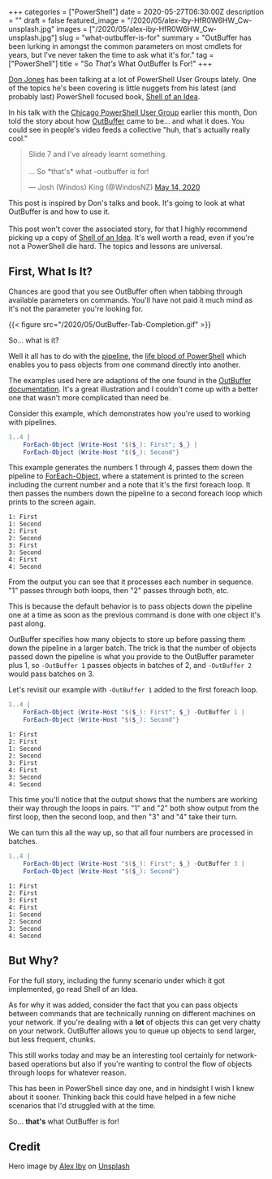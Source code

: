 +++
categories = ["PowerShell"]
date = 2020-05-27T06:30:00Z
description = ""
draft = false
featured_image = "/2020/05/alex-iby-HfR0W6HW_Cw-unsplash.jpg"
images = ["/2020/05/alex-iby-HfR0W6HW_Cw-unsplash.jpg"]
slug = "what-outbuffer-is-for"
summary = "OutBuffer has been lurking in amongst the common parameters on most cmdlets for years, but I've never taken the time to ask what it's for."
tag = ["PowerShell"]
title = "So *That's* What OutBuffer Is For!"
+++

[Don Jones](https://twitter.com/concentrateddon) has been talking at a lot of PowerShell User Groups lately. One of the topics he's been covering is little nuggets from his latest (and probably last) PowerShell focused book, [Shell of an Idea](https://leanpub.com/shell-of-an-idea).

In his talk with the [Chicago PowerShell User Group](https://twitter.com/chgopsug) earlier this month, Don told the story about how [OutBuffer](https://docs.microsoft.com/en-us/powershell/module/microsoft.powershell.core/about/about_commonparameters#outbuffer) came to be... and what it does. You could see in people's video feeds a collective "huh, that's actually really cool."

<blockquote class="twitter-tweet"><p lang="en" dir="ltr">Slide 7 and I&#39;ve already learnt something.<br><br>... So *that&#39;s* what -outbuffer is for!</p>&mdash; Josh (Windos) King (@WindosNZ) <a href="https://twitter.com/WindosNZ/status/1261070657694994433?ref_src=twsrc%5Etfw">May 14, 2020</a></blockquote>
<script async src="https://platform.twitter.com/widgets.js" charset="utf-8"></script>

<p class="success">This post is inspired by Don's talks and book. It's going to look at what OutBuffer is and how to use it.<br /><br />
This post won't cover the associated story, for that I highly recommend picking up a copy of <a target="_blank" href="https://leanpub.com/shell-of-an-idea">Shell of an Idea</a>. It's well worth a read, even if you're not a PowerShell die hard. The topics and lessons are universal.</p>

## First, What Is It?

Chances are good that you see OutBuffer often when tabbing through available parameters on commands. You'll have not paid it much mind as it's not the parameter you're looking for.

{{< figure src="/2020/05/OutBuffer-Tab-Completion.gif" >}}

So... what is it?

Well it all has to do with the [pipeline](https://docs.microsoft.com/en-us/powershell/module/microsoft.powershell.core/about/about_pipelines), the [life blood of PowerShell](https://docs.microsoft.com/en-us/powershell/scripting/learn/understanding-the-powershell-pipeline) which enables you to pass objects from one command directly into another.

<p class="note">The examples used here are adaptions of the one found in the <a target="_blank" href="https://docs.microsoft.com/en-us/powershell/module/microsoft.powershell.core/about/about_commonparameters#outbuffer">OutBuffer documentation</a>. It's a great illustration and I couldn't come up with a better one that wasn't more complicated than need be.</p>

Consider this example, which demonstrates how you're used to working with pipelines.

```powershell
1..4 |
    ForEach-Object {Write-Host "$($_): First"; $_} |
    ForEach-Object {Write-Host "$($_): Second"}
```

This example generates the numbers 1 through 4, passes them down the pipeline to [ForEach-Object](https://docs.microsoft.com/en-us/powershell/module/microsoft.powershell.core/foreach-object), where a statement is printed to the screen including the current number and a note that it's the first foreach loop. It then passes the numbers down the pipeline to a second foreach loop which prints to the screen again.

```output
1: First
1: Second
2: First
2: Second
3: First
3: Second
4: First
4: Second
```

From the output you can see that it processes each number in sequence. "1" passes through both loops, then "2" passes through both, etc.

This is because the default behavior is to pass objects down the pipeline one at a time as soon as the previous command is done with one object it's past along.

OutBuffer specifies how many objects to store up before passing them down the pipeline in a larger batch. The trick is that the number of objects passed down the pipeline is what you provide to the OutBuffer parameter plus 1, so `-OutBuffer 1` passes objects in batches of 2, and `-OutBuffer 2` would pass batches on 3.

Let's revisit our example with `-OutBuffer 1` added to the first foreach loop.

```powershell
1..4 |
    ForEach-Object {Write-Host "$($_): First"; $_} -OutBuffer 1 |
    ForEach-Object {Write-Host "$($_): Second"}
```

```output
1: First
2: First
1: Second
2: Second
3: First
4: First
3: Second
4: Second
```

This time you'll notice that the output shows that the numbers are working their way through the loops in pairs. "1" and "2" both show output from the first loop, then the second loop, and then "3" and "4" take their turn.

We can turn this all the way up, so that all four numbers are processed in batches.

```powershell
1..4 |
    ForEach-Object {Write-Host "$($_): First"; $_} -OutBuffer 3 |
    ForEach-Object {Write-Host "$($_): Second"}
```

```output
1: First
2: First
3: First
4: First
1: Second
2: Second
3: Second
4: Second
```

## But Why?

For the full story, including the funny scenario under which it got implemented, go read Shell of an Idea.

As for why it was added, consider the fact that you can pass objects between commands that are technically running on different machines on your network. If you're dealing with a **lot** of objects this can get very chatty on your network. OutBuffer allows you to queue up objects to send larger, but less frequent, chunks.

This still works today and may be an interesting tool certainly for network-based operations but also if you're wanting to control the flow of objects through loops for whatever reason.

This has been in PowerShell since day one, and in hindsight I wish I knew about it sooner. Thinking back this could have helped in a few niche scenarios that I'd struggled with at the time.

So... **that's** what OutBuffer is for!

## Credit

Hero image by [Alex Iby](https://unsplash.com/@alexiby?utm_source=unsplash&utm_medium=referral&utm_content=creditCopyText) on [Unsplash](https://unsplash.com/s/photos/lightbulb?utm_source=unsplash&utm_medium=referral&utm_content=creditCopyText)
